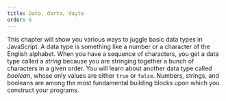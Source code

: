 ```yaml
---
title: Data, darta, dayta
order: 6
---
```


This chapter will show you various ways to juggle basic data types in
JavaScript. A data type is something like a number or a character of the English
alphabet. When you have a sequence of characters, you get a data type called a
_string_ because you are stringing together a bunch of characters in a given
order. You will learn about another data type called _boolean_, whose only
values are either `true` or `false`. Numbers, strings, and booleans are among
the most fundamental building blocks upon which you construct your programs.
